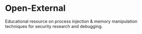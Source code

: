 # Open-External
Educational resource on process injection &amp; memory manipulation techniques for security research and debugging.
